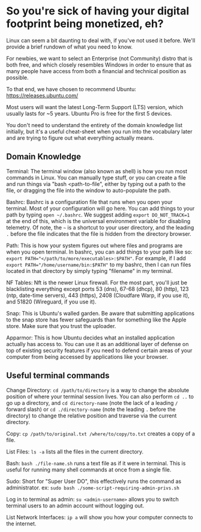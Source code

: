 # So you're sick of having your digital footprint being monetized, eh?

Linux can seem a bit daunting to deal with, if you've not used it before. We'll provide a brief rundown of what you need to know.

For newbies, we want to select an Enterprise (not Community) distro that is both free, and which closely resembles Windows in order to ensure that as many people have access from both a financial and technical position as possible.

To that end, we have chosen to recommend Ubuntu: https://releases.ubuntu.com/

Most users will want the latest Long-Term Support (LTS) version, which usually lasts for ~5 years. Ubuntu Pro is free for the first 5 devices.

You don't need to understand the entirety of the domain knowledge list initially, but it's a useful cheat-sheet when you run into the vocabulary later and are trying to figure out what everything actually means.

## Domain Knowledge

Terminal: The terminal window (also known as shell) is how you run most commands in Linux. You can manually type stuff, or you can create a file and run things via "bash <path-to-file", either by typing out a path to the file, or dragging the file into the window to auto-populate the path.

Bashrc: Bashrc is a configuration file that runs when you open your terminal. Most of your configuration will go here. You can add things to your path by typing `open ~/.bashrc`. We suggest adding `export DO_NOT_TRACK=1` at the end of this, which is the universal environment variable for disabling telemetry. Of note, the `~` is a shortcut to your user directory, and the leading `.` before the file indicates that the file is hidden from the directory browser.

Path: This is how your system figures out where files and programs are when you open terminal. In bashrc, you can add things to your path like so: `export PATH="</path/to/more/executables>:$PATH"`. For example, if I add `export PATH="/home/username/bin:$PATH"` to my bashrc, then I can run files located in that directory by simply typing "filename" in my terminal.

NF Tables: Nft is the newer Linux firewall. For the most part, you'll just be blacklisting everything except ports 53 (dns), 67-68 (dhcp), 80 (http), 123 (ntp, date-time servers), 443 (https), 2408 (Cloudfare Warp, if you use it), and 51820 (Wireguard, if you use it).

Snap: This is Ubuntu's walled garden. Be aware that submitting applications to the snap store has fewer safeguards than for something like the Apple store. Make sure that you trust the uploader.

Apparmor: This is how Ubuntu decides what an installed application actually has access to. You can use it as an additional layer of defense on top of existing security features if you need to defend certain areas of your computer from being accessed by applications like your browser.

## Useful terminal commands

Change Directory: `cd /path/to/directory` is a way to change the absolute position of where your terminal session lives. You can also perform `cd ..` to go up a directory, and `cd directory-name` (note the lack of a leading `/` forward slash) or `cd ./directory-name` (note the leading `.` before the directory) to change the relative position and traverse via the current directory.

Copy: `cp /path/to/original.txt /where/to/copy/to.txt` creates a copy of a file.

List Files: `ls -a` lists all the files in the current directory.

Bash: `bash ./file-name.sh` runs a text file as if it were in terminal. This is useful for running many shell commands at once from a single file.

Sudo: Short for "Super User DO", this effectively runs the command as administrator. ex: `sudo bash ./some-script-requiring-admin-privs.sh`

Log in to terminal as admin: `su <admin-username>` allows you to switch terminal users to an admin account without logging out.

List Network Interfaces: `ip a` will show you how your computer connects to the internet.
